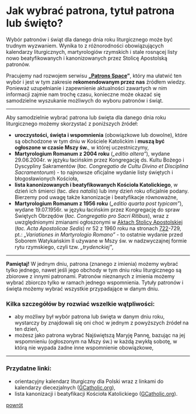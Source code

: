 # Jak wybrać patrona, tytuł patrona lub święto?
Wybór patronów i świąt dla danego dnia roku liturgicznego może być trudnym wyzwaniem. Wynika to z różnorodności obowiązujących kalendarzy liturgicznych, martyrologiów rzymskich i stale rosnącej listy nowo beatyfikowanych i kanonizowanych przez Stolicę Apostolską patronów.

Pracujemy nad rozwojem serwisu **„[Patrons Space](http://pl.patrons.space)”**, który ma ułatwić ten wybór i jest w tym zakresie **rekomendowanym przez nas** źródłem wiedzy. Ponieważ uzupełnianie i zapewnienie aktualności zawartych w nim informacji zajmie nam trochę czasu, konieczne może okazać się samodzielne wyszukanie możliwych do wyboru patronów i świąt.

---
Aby samodzielnie wybrać patrona lub święta dla danego dnia roku liturgicznego możemy skorzystać z poniższych źródeł:
- **uroczystości, święta i wspomnienia** (obowiązkowe lub dowolne), które są obchodzone w tym dniu w Kościele Katolickim i **muszą być ogłoszone w czasie Mszy św.**, w której uczestniczymy,
- **Martyrologium Romanum z 2004 roku** (_„editio altera”_), wydane 29.06.2004r. w języku łacińskim przez Kongregację ds. Kultu Bożego i Dyscypliny Sakramentów (_łac. Congregatio de Cultu Divino et Disciplina Sacramentorum_) - to najnowsze oficjalne wydanie listy świętych i błogosławionych Kościoła,
- **lista kanonizowanych i beatyfikowanych Kościoła Katolickiego**, w dzień ich śmierci (łac. _dies natalis_) lub inny dzień roku oficjalnie podany. Bierzemy pod uwagę także kanonizacje i beatyfikacje równoważne,
- **Martyrologium Romanum z 1956 roku** (_„editio quarta post typicam”_), wydane 19.07.1956r. w języku łacińskim przez Kongregację do spraw Świętych Obrzędów (_łac. Congregatio pro Sacri Ritibus_), wraz z uwzględnionymi zmianami ogłoszonymi w [Aktach Stolicy Apostolskiej](http://www.vatican.va/archive/aas/index_sp.htm) (_łac. Acta Apostolicae Sedis_) nr 52 z 1960 roku na stronach [722](http://www.vatican.va/archive/aas/documents/AAS-52-1960-ocr.pdf#page=722)-729, pt.: _„Variationes in Martyrologio Romano”_ - to ostatnie wydanie przed Soborem Watykańskim II używane w Mszy św. w nadzwyczajnej formie rytu rzymskiego, czyli tzw. _„trydenckiej”_,

---
**Pamiętaj!** W jednym dniu, patrona (znanego z imienia) możemy wybrać tylko jednego, nawet jeśli jego obchody w tym dniu roku liturgicznego są zbiorowe z innymi patronami. Patronów nieznanych z imienia możemy wybrać zbiorczo tylko w ramach jednego wspomnienia. Tytuły patronów i święta możemy wybrać wszystkie przypadające w danym dniu.

### Kilka szczegółów by rozwiać wszelkie wątpliwości:
- aby możliwy był wybór patrona lub święta w danym dniu roku, wystarczy by znajdowali się oni choć w jednym z powyższych źródeł na ten dzień,
- możesz jako patrona wybrać Najświętszą Maryję Pannę, bazując na jej wspomnieniu (ogłoszonym na Mszy św.) w każdą zwykłą sobotę, w którą nie wypada żadne inne wspomnienie obowiązkowe,

---
### Przydatne linki:
- orientacyjny kalendarz liturgiczny dla Polski wraz z linkami do kalendarzy diecezjalnych ([GCatholic.org](http://www.gcatholic.org/calendar/2021/PL-pl.htm)),
- lista kanonizacji i beatyfikacji Kościoła Katolickiego ([GCatholic.org](http://www.gcatholic.org/saints/index.htm)).

[powrót](index.md)
